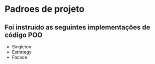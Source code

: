 # Padroes de projeto 

## Foi instruido as seguintes implementações de código POO

- Singleton
- Estrategy
- Facade
